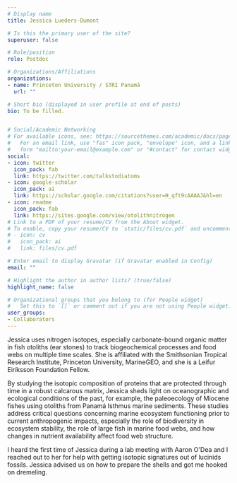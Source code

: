 ```yaml
---
# Display name
title: Jessica Lueders-Dumont

# Is this the primary user of the site?
superuser: false

# Role/position
role: Postdoc

# Organizations/Affiliations
organizations:
- name: Princeton University / STRI Panamá
  url: ""

# Short bio (displayed in user profile at end of posts)
bio: To be filled.


# Social/Academic Networking
# For available icons, see: https://sourcethemes.com/academic/docs/page-builder/#icons
#   For an email link, use "fas" icon pack, "envelope" icon, and a link in the
#   form "mailto:your-email@example.com" or "#contact" for contact widget.
social:
- icon: twitter
  icon_pack: fab
  link: https://twitter.com/talkstodiatoms
- icon: google-scholar
  icon_pack: ai
  link: https://scholar.google.com/citations?user=H_qft9cAAAAJ&hl=en
- icon: readme
  icon_pack: fab
  link: https://sites.google.com/view/otolithnitrogen
# Link to a PDF of your resume/CV from the About widget.
# To enable, copy your resume/CV to `static/files/cv.pdf` and uncomment the lines below.
# - icon: cv
#   icon_pack: ai
#   link: files/cv.pdf

# Enter email to display Gravatar (if Gravatar enabled in Config)
email: ""

# Highlight the author in author lists? (true/false)
highlight_name: false

# Organizational groups that you belong to (for People widget)
#   Set this to `[]` or comment out if you are not using People widget.
user_groups:
- Collaborators
---
```


Jessica uses nitrogen isotopes, especially carbonate-bound organic matter in fish otoliths (ear stones) to track biogeochemical processes and food webs on multiple time scales. She is affiliated with the Smithsonian Tropical Research Institute, Princeton University, MarineGEO, and she is a Leifur Eiríksson Foundation Fellow. 

By studying the isotopic composition of proteins that are protected through time in a robust calcarous matrix, Jessica sheds light on oceanographic and ecological conditions of the past, for example, the paleoecology of Miocene fishes using otoliths from Panamá Isthmus marine sediments. These studies address critical questions concerning marine ecosystem functioning prior to current anthropogenic impacts, especially the role of biodiversity in ecosystem stability, the role of large fish in marine food webs, and how changes in nutrient availability affect food web structure.

I heard the first time of Jessica during a lab meeting with Aaron O'Dea and I reached out to her for help with getting isotopic signatures out of lucinids fossils. Jessica advised us on how to prepare the shells and got me hooked on dremeling. 
